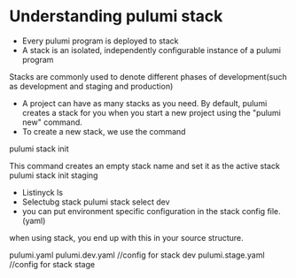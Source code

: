 # Understanding pulumi stack 
* Every pulumi program is deployed to stack
* A stack is an isolated, independently configurable instance of a pulumi program

Stacks are commonly used to denote different phases of development(such as development and staging and production)

* A project can have as many stacks as you need. By default, pulumi creates a stack for you when you start a new project using the "pulumi new" command.
* To create a new stack, we use the command 

pulumi stack init <name>

This command creates an empty stack name and set it as the active stack
pulumi stack init staging

* Listinyck ls 
* Selectubg stack
pulumi stack select dev
* you can put environment specific configuration in the stack config file.(yaml)

when using stack, you end up with this in your source structure.

pulumi.yaml
pulumi.dev.yaml     //config for stack dev
pulumi.stage.yaml  //config for stack stage